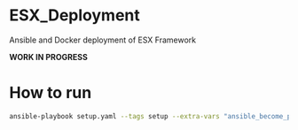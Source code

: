# ESX_Deployment

Ansible and Docker deployment of ESX Framework

**WORK IN PROGRESS**

# How to run

```bash
ansible-playbook setup.yaml --tags setup --extra-vars "ansible_become_pass=Your_Sudo_Password"
```
